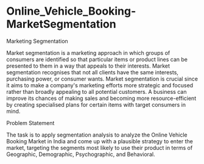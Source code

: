 # Online_Vehicle_Booking-MarketSegmentation

Marketing Segmentation

Market segmentation is a marketing approach in which groups of consumers are identified so that particular items or product lines can be presented to them in a way that appeals to their interests. Market segmentation recognises that not all clients have the same interests, purchasing power, or consumer wants. Market segmentation is crucial since it aims to make a company's marketing efforts more strategic and focused rather than broadly appealing to all potential customers. A business can improve its chances of making sales and becoming more resource-efficient by creating specialised plans for certain items with target consumers in mind.


Problem Statement

The task is to apply segmentation analysis to analyze the Online Vehicle Booking Market in India and come up with a plausible strategy to enter the market, targeting the segments most likely to use their product in terms of Geographic, Demographic, Psychographic, and Behavioral.
